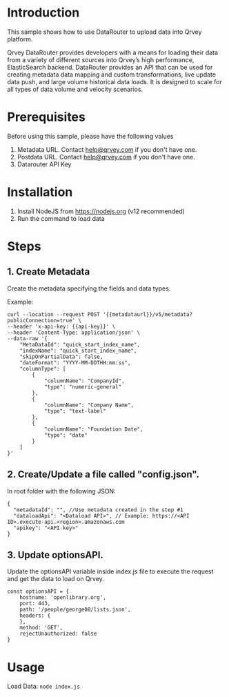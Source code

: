 # Introduction
This sample shows how to use DataRouter to upload data into Qrvey platform. 

Qrvey DataRouter provides developers with a means for loading their data from a variety of different sources into Qrvey’s high performance, ElasticSearch backend. DataRouter provides an API that can be used for creating metadata data mapping and custom transformations, live update data push, and large volume historical data loads.   It is designed to scale for all types of data volume and velocity scenarios.

# Prerequisites
Before using this sample, please have the following values
1. Metadata URL. Contact help@qrvey.com if you don't have one.
2. Postdata URL. Contact help@qrvey.com if you don't have one.
3. Datarouter API Key

# Installation

1. Install NodeJS from https://nodejs.org (v12 recommended)
2. Run the command to load data 

# Steps

## 1. Create Metadata

Create the metadata specifying the fields and data types.

Example:

```
curl --location --request POST '{{metadataurl}}/v5/metadata?publicConnection=true' \
--header 'x-api-key: {{api-key}}' \
--header 'Content-Type: application/json' \
--data-raw '{
    "MetaDataId": "quick_start_index_name",
    "indexName": "quick_start_index_name",
    "skipOnPartialData": false,
    "dateFormat": "YYYY-MM-DDTHH:mm:ss",
    "columnType": [
        {
            "columnName": "CompanyId",
            "type": "numeric-general"
        },
        {
            "columnName": "Company Name",
            "type": "text-label"
        },
        {
            "columnName": "Foundation Date",
            "type": "date"
        }
    ]
}'
```

## 2. Create/Update a file called "config.json".

In root folder with the following JSON:
```
{
  "metadataId": "", //Use metadata created in the step #1
  "dataloadApi": "<Dataload API>", // Example: https://<API ID>.execute-api.<region>.amazonaws.com
  "apikey": "<API key>"
}
```

## 3. Update optionsAPI.

Update the optionsAPI variable inside index.js file to execute the request and get the data to load on Qrvey.

```
const optionsAPI = {
    hostname: 'openlibrary.org',
    port: 443,
    path: '/people/george08/lists.json',
    headers: {
    },
    method: 'GET',
    rejectUnauthorized: false
}
```

# Usage

Load Data: `node index.js`